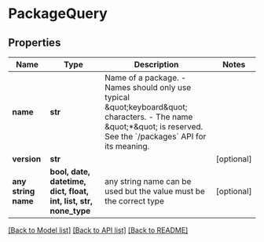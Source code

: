 # PackageQuery


## Properties
Name | Type | Description | Notes
------------ | ------------- | ------------- | -------------
**name** | **str** | Name of a package.  - Names should only use typical \&quot;keyboard\&quot; characters. - The name \&quot;*\&quot; is reserved. See the &#x60;/packages&#x60; API for its meaning. | 
**version** | **str** |  | [optional] 
**any string name** | **bool, date, datetime, dict, float, int, list, str, none_type** | any string name can be used but the value must be the correct type | [optional]

[[Back to Model list]](../README.md#documentation-for-models) [[Back to API list]](../README.md#documentation-for-api-endpoints) [[Back to README]](../README.md)


